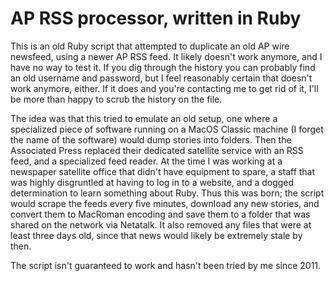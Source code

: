 # AP RSS processor, written in Ruby

This is an old Ruby script that attempted to duplicate an old AP wire newsfeed, using a newer AP RSS feed.  It likely doesn't work anymore, and I have no way to test it.  If you dig through the history you can probably find an old username and password, but I feel reasonably certain that doesn't work anymore, either.  If it does and you're contacting me to get rid of it, I'll be more than happy to scrub the history on the file.

The idea was that this tried to emulate an old setup, one where a specialized piece of software running on a MacOS Classic machine (I forget the name of the software) would dump stories into folders.  Then the Associated Press replaced their dedicated satellite service with an RSS feed, and a specialized feed reader.  At the time I was working at a newspaper satellite office that didn't have equipment to spare, a staff that was highly disgruntled at having to log in to a website, and a dogged determination to learn something about Ruby.  Thus this was born; the script would scrape the feeds every five minutes, download any new stories, and convert them to MacRoman encoding and save them to a folder that was shared on the network via Netatalk.  It also removed any files that were at least three days old, since that news would likely be extremely stale by then.

The script isn't guaranteed to work and hasn't been tried by me since 2011.

